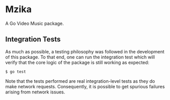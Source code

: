 Mzika
==========

A Go Video Music package.


## Integration Tests
As much as possible, a testing philosophy was followed in the development of this package. To that end, one can run the integration test which will verify that the core logic of the package is still working as expected:

```
$ go test

```

Note that the tests performed are real integration-level tests as they do make network requests. Consequently, it is possible to get spurious failures arising from network issues.